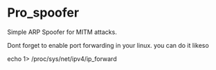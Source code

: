 # Pro_spoofer
Simple ARP Spoofer for MITM attacks.

Dont forget to enable port forwarding in your linux. you can do it likeso

echo 1> /proc/sys/net/ipv4/ip_forward
